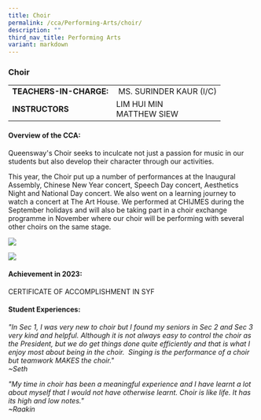 ```yaml
---
title: Choir
permalink: /cca/Performing-Arts/choir/
description: ""
third_nav_title: Performing Arts
variant: markdown
---
```

### Choir

|  	|  	|
|---	|---	|
| **TEACHERS-IN-CHARGE:** 	| &nbsp;MS. SURINDER KAUR (I/C)|  
|**INSTRUCTORS** 	| LIM HUI MIN <br>  MATTHEW SIEW <br>	|	|


#### Overview of the CCA:&nbsp;  

Queensway's Choir seeks to inculcate not just a passion for music in our students but also develop their character through our activities.

This year, the Choir put up a number of performances at the Inaugural Assembly, Chinese New Year concert, Speech Day concert, Aesthetics Night and National Day concert. We also went on a learning journey to watch a concert at The Art House. We performed at CHIJMES during the September holidays and will also be taking part in a choir exchange programme in November where our choir will be performing with several other choirs on the same stage.

![](https://lh4.googleusercontent.com/Lz3ZTfJFJ78GWxuWmR7rKGfqCG5yOx3BKiUpKMlXS6guYxSx5bjni4KmLwjdb0Y1Q08HA0d-sZ625QhGjRHR0qbzgtU84A8pc-flMF4fRjv67qyfjmHb0R2Ffhc065NjKw=w1280)

![](https://lh5.googleusercontent.com/j8OJZIHjxgnYXwezdBwOBeXCGjAVElDwrphfc3DPLjmCUXYCSou-g5XyFuVcZL9Mky5F2O8ru1EGzR-e-YGnXCE=w1280)

#### Achievement in 2023:

CERTIFICATE OF ACCOMPLISHMENT IN SYF 


#### Student Experiences:

*"In Sec 1, I was very new to choir but I found my seniors in Sec 2 and Sec 3 very kind and helpful. Although it is not always easy to control the choir as the President, but we do get things done quite efficiently and that is what I enjoy most about being in the choir.&nbsp; Singing is the performance of a choir but teamwork MAKES the choir."
<br>~Seth*

*"My time in choir has been a meaningful experience and I have learnt a lot about myself that I would not have otherwise learnt. Choir is like life. It has its high and low notes."
<br>~Raakin*